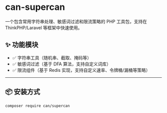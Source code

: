 # can-supercan
一个包含常用字符串处理、敏感词过滤和限流策略的 PHP 工具包，支持在 ThinkPHP/Laravel 等框架中快速使用。

## ✨ 功能模块

- ✅ 字符串工具（随机串、截取、掩码等）
- ✅ 敏感词过滤（基于 DFA 算法，支持自定义词库）
- ✅ 限流组件（基于 Redis 实现，支持自定义速率、令牌桶/漏桶等策略）

---

## 📦 安装方式

```bash
composer require can/supercan